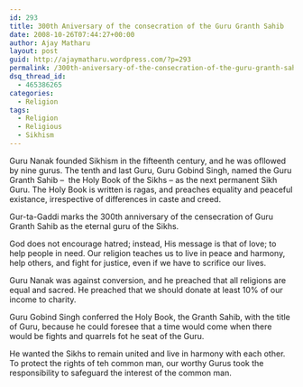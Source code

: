 ```yaml
---
id: 293
title: 300th Aniversary of the consecration of the Guru Granth Sahib
date: 2008-10-26T07:44:27+00:00
author: Ajay Matharu
layout: post
guid: http://ajaymatharu.wordpress.com/?p=293
permalink: /300th-aniversary-of-the-consecration-of-the-guru-granth-sahib/
dsq_thread_id:
  - 465386265
categories:
  - Religion
tags:
  - Religion
  - Religious
  - Sikhism
---
```

Guru Nanak founded Sikhism in the fifteenth century, and he was ofllowed by nine gurus. The tenth and last Guru, Guru Gobind Singh, named the Guru Granth Sahib &#8211;  the Holy Book of the Sikhs &#8211; as the next permanent Sikh Guru. The Holy Book is written is ragas, and preaches equality and peaceful existance, irrespective of differences in caste and creed.

Gur-ta-Gaddi marks the 300th anniversary of the censecration of Guru Granth Sahib as the eternal guru of the Sikhs.

God does not encourage hatred; instead, His message is that of love; to help people in need. Our religion teaches us to live in peace and harmony, help others, and fight for justice, even if we have to scrifice our lives.

Guru Nanak was against conversion, and he preached that all religions are equal and sacred. He preached that we should donate at least 10% of our income to charity.

Guru Gobind Singh conferred the Holy Book, the Granth Sahib, with the title of Guru, because he could foresee that a time would come when there would be fights and quarrels fot he seat of the Guru.

He wanted the Sikhs to remain united and live in harmony with each other. To protect the rights of teh common man, our worthy Gurus took the responsibility to safeguard the interest of the common man.